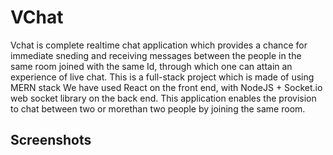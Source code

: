 # VChat
Vchat is complete realtime chat application which provides a chance for immediate sneding and receiving messages between the people in the same room joined with the same Id, through which one can attain an experience of live chat.
This is a full-stack project which is made of using MERN stack
We have used React on the front end, with NodeJS + Socket.io web socket library on the back end.
This application enables the provision to chat between two or morethan two people by joining the same room.
## Screenshots
